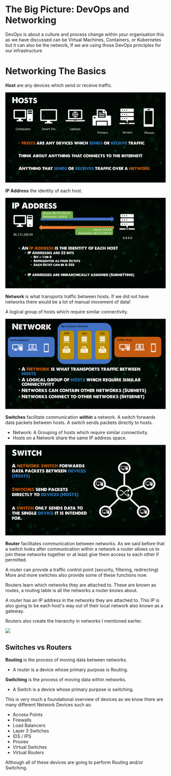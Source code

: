 # The Big Picture: DevOps and Networking

 DevOps is about a culture and process change within your organisation this as we have discussed can be Virtual Machines, Containers, or Kubernetes but it can also be the network, If we are using those DevOps principles for our infrastructure

 # Networking The Basics
 **Host** are any devices which send or receive traffic.

 ![](../Images/Day21_Networking1.png)

**IP Address** the identity of each host.

![](../Images/Day21_Networking2.png)

**Network** is what transports traffic between hosts. If we did not have networks there would be a lot of manual movement of data!

A logical group of hosts which require similar connectivity.

![](../Images/Day21_Networking3.png)

**Switches** facilitate communication **_within_** a network. A switch forwards data packets between hosts. A switch sends packets directly to hosts.

- Network: A Grouping of hosts which require similar connectivity.
- Hosts on a Network share the same IP address space.

![](../Images/Day21_Networking4.png)

**Router** facilitates communication between networks. As we said before that a switch looks after communication within a network a router allows us to join these networks together or at least give them access to each other if permitted.

A router can provide a traffic control point (security, filtering, redirecting) More and more switches also provide some of these functions now.

Routers learn which networks they are attached to. These are known as routes, a routing table is all the networks a router knows about.

A router has an IP address in the networks they are attached to. This IP is also going to be each host's way out of their local network also known as a gateway.

Routers also create the hierarchy in networks I mentioned earlier.

![](Images/Day21_Networking5.png)

## Switches vs Routers

**Routing** is the process of moving data between networks.

- A router is a device whose primary purpose is Routing.

**Switching** is the process of moving data within networks.

- A Switch is a device whose primary purpose is switching.

This is very much a foundational overview of devices as we know there are many different Network Devices such as:

- Access Points
- Firewalls
- Load Balancers
- Layer 3 Switches
- IDS / IPS
- Proxies
- Virtual Switches
- Virtual Routers

Although all of these devices are going to perform Routing and/or Switching.

